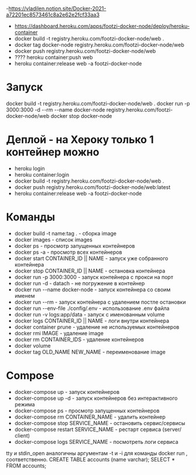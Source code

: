 -https://vladilen.notion.site/Docker-2021-a72201ec8573461c8a2e62e2fcf33aa3
- https://dashboard.heroku.com/apps/footzi-docker-node/deploy/heroku-container
- docker build -t registry.heroku.com/footzi-docker-node/web .
- docker tag docker-node registry.heroku.com/footzi-docker-node/web
- docker push registry.heroku.com/footzi-docker-node/web
- ????  heroku container:push web
- heroku container:release web -a footzi-docker-node

# Запуск
docker build -t registry.heroku.com/footzi-docker-node/web .
docker run -p 3000:3000 -d --rm --name docker-node registry.heroku.com/footzi-docker-node/web
docker stop docker-node

# Деплой - на Хероку только 1 контейнер можно
- heroku login
- heroku container:login
- docker build -t registry.heroku.com/footzi-docker-node/web .
- docker push registry.heroku.com/footzi-docker-node/web:latest
- heroku container:release web -a footzi-docker-node

# Команды
- docker build -t name:tag . - сборка image
- docker images - список images
- docker ps - просмотр запущенных контейнеров
- docker ps -a - просмотр всех контейнеров
- docker start CONTAINER_ID || NAME - запуск уже собранного контейнера
- docker stop CONTAINER_ID || NAME - остановка контейнера
- docker run -p 3000:3000 - запуск контейнера с прокси на порт
- docker run -d - datach - не погружение в контейнер
- docker run --name docker-node - запуск контейнера со своим именем
- docker run --rm - запуск контейнера с удалением постле остановки
- docker run --env-file ./config/.env - использование .env файла
- docker run -v logs:app/data - запуск с именованным volume
- docker logs CONTAINER_ID || NAME - логи внутри контейнера
- docker container prune - удаление не используемых контейнеров
- docker rmi IMAGE - удаление image
- docker rm CONTAINER_IDS - удаление контейнеров
- docker volume
- docker tag OLD_NAME NEW_NAME - переименование image

# Compose
- docker-compose up - запуск контейнеров
- docker-compose up -d - запуск контейнеров без интерактивного режима
- docker-compose ps - просмотр запущенных контейнеров
- docker-compose rm СONTAINER_NAME - удалить контейнер
- docker-compose stop SERVICE_NAME - остановить сервис/сервисы
- docker-compose restart SERVICE_NAME - рестарт сервиса (server/ client)
- docker-compose logs SERVICE_NAME - посмотреть логи сервиса

tty и stdin_open аналогичны аргументам -t и -i для команды docker run , соответственно.
CREATE TABLE accounts (name varchar);
SELECT * FROM accounts;
